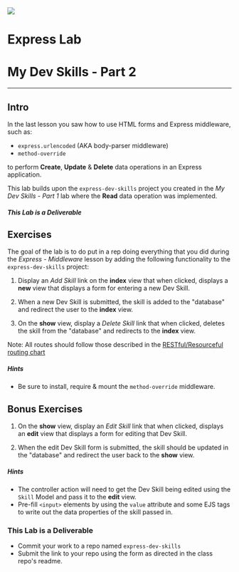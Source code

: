 <img src="https://i.imgur.com/vUOu9NW.jpg">


# Express Lab
# My Dev Skills - Part 2
---

## Intro

In the last lesson you saw how to use HTML forms and Express middleware, such as:

- `express.urlencoded` (AKA body-parser middleware)
- `method-override`

to perform **Create**, **Update** & **Delete** data operations in an Express application.

This lab builds upon the `express-dev-skills` project you created in the _My Dev Skills - Part 1_ lab where the **Read** data operation was implemented.

##### This Lab is a Deliverable

## Exercises

The goal of the lab is to do put in a rep doing everything that you did during the _Express - Middleware_ lesson by adding the following functionality to the `express-dev-skills` project:

1. Display an _Add Skill_ link on the **index** view that when clicked, displays a **new** view that displays a form for entering a new Dev Skill.

2. When a new Dev Skill is submitted, the skill is added to the "database" and redirect the user to the **index** view.

3. On the **show** view, display a _Delete Skill_ link that when clicked, deletes the skill from the "database" and redirects to the **index** view.

Note: All routes should follow those described in the [RESTful/Resourceful routing chart](https://gist.github.com/jim-clark/17908763db7bd3c403e6)

##### Hints

- Be sure to install, require & mount the `method-override` middleware.

## Bonus Exercises

1. On the **show** view, display an _Edit Skill_ link that when clicked, displays an **edit** view that displays a form for editing that Dev Skill.

2. When the edit Dev Skill form is submitted, the skill should be updated in the "database" and redirect the user back to the **show** view.

##### Hints

- The controller action will need to get the Dev Skill being edited using the `Skill` Model and pass it to the **edit** view.
- Pre-fill `<input>` elements by using the `value` attribute and some EJS tags to write out the data properties of the skill passed in.

### This Lab is a Deliverable

- Commit your work to a repo named `express-dev-skills`
- Submit the link to your repo using the form as directed in the class repo's readme.
